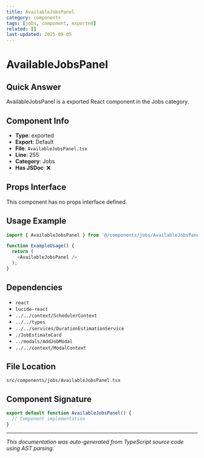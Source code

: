 ```yaml
---
title: AvailableJobsPanel
category: components
tags: [jobs, component, exported]
related: []
last-updated: 2025-09-05
---
```


# AvailableJobsPanel

## Quick Answer
AvailableJobsPanel is a exported React component in the Jobs category.

## Component Info

- **Type**: exported
- **Export**: Default
- **File**: `AvailableJobsPanel.tsx`
- **Line**: 255
- **Category**: Jobs
- **Has JSDoc**: ❌

## Props Interface

This component has no props interface defined.

## Usage Example

```typescript
import { AvailableJobsPanel } from '@/components/jobs/AvailableJobsPanel';

function ExampleUsage() {
  return (
    <AvailableJobsPanel />
  );
}
```

## Dependencies


- `react`
- `lucide-react`
- `../../context/SchedulerContext`
- `../../types`
- `../../services/DurationEstimationService`
- `./JobEstimateCard`
- `../modals/AddJobModal`
- `../../context/ModalContext`


## File Location

`src/components/jobs/AvailableJobsPanel.tsx`

## Component Signature

```typescript
export default function AvailableJobsPanel() { 
  // Component implementation
}
```

---

*This documentation was auto-generated from TypeScript source code using AST parsing.*